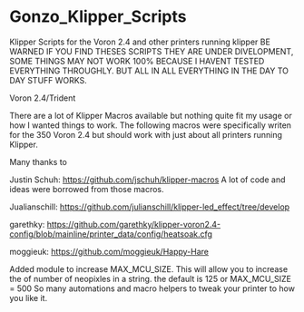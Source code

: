 # Gonzo_Klipper_Scripts

Klipper Scripts for the Voron 2.4 and other printers running klipper
BE WARNED IF YOU FIND THESES SCRIPTS THEY ARE UNDER DIVELOPMENT, SOME THINGS MAY NOT WORK 100% BECAUSE I HAVENT TESTED EVERYTHING THROUGHLY.
BUT ALL IN ALL EVERYTHING IN THE DAY TO DAY STUFF WORKS.

Voron 2.4/Trident

There are a lot of Klipper Macros available but nothing quite fit my usage or how I wanted things to work. The following macros were specifically writen for the 350 Voron 2.4 but should work with just about all printers running Klipper.

Many thanks to

Justin Schuh: <https://github.com/jschuh/klipper-macros> A lot of code and ideas were borrowed from those macros.  

Jualianschill: <https://github.com/julianschill/klipper-led_effect/tree/develop>

garethky: <https://github.com/garethky/klipper-voron2.4-config/blob/mainline/printer_data/config/heatsoak.cfg>

moggieuk: <https://github.com/moggieuk/Happy-Hare>

Added module to increase MAX_MCU_SIZE. This will allow you to increase the of number of neopixles in a string. the default is 125 or MAX_MCU_SIZE = 500
So many automations and macro helpers to tweak your printer to how you like it.
